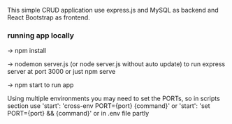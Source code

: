 This simple CRUD application use express.js and MySQL as backend and React Bootstrap as frontend.

### running app locally

-> npm install

-> nodemon server.js (or node server.js without auto update) to run express server at port 3000 or just npm serve

-> npm start to run app



Using multiple environments you may need to set the PORTs, so in scripts section use 'start': 'cross-env PORT={port} {command}' or 'start': 'set PORT={port} && {command}' 
or in .env file partly
